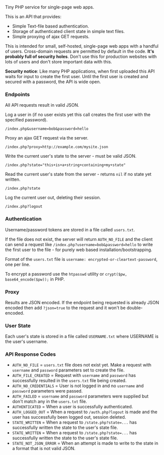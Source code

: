 Tiny PHP service for single-page web apps.

This is an API that provides:

 * Simple Text-file based authentication.
 * Storage of authenticated client state in simple text files.
 * Simple proxying of ajax GET requests.

This is intended for small, self-hosted, single-page web apps with a handful of users. Cross-domain requests are permitted by default in the code. **It's probably full of security holes**. Don't use this for production websites with lots of users and don't store important data with this.

**Security notice**: Like many PHP applications, when first uploaded this API waits for input to create the first user. Until the first user is created and secured with a password, the API is wide open.

### Endpoints ###

All API requests result in valid JSON.

Log a user in (if no user exists yet this call creates the first user with the specified password).

	/index.php&username=bob&password=hello

Proxy an ajax GET request via the server.

	/index.php?proxy=http://example.com/mysite.json

Write the current user's state to the server - must be valid JSON.

	/index.php?state="this+is+a+string+containing+my+state"

Read the current user's state from the server - returns `nil` if no state yet written.

	/index.php?state

Log the current user out, deleting their session.

	/index.php?logout

### Authentication ###

Username/password tokens are stored in a file called `users.txt`.

If the file does not exist, the server will return `AUTH_NO_FILE` and the client can send a request like `/index.php?username=bob&password=hello` to write the first user to the file - for purely web based installation/bootstrapping.

Format of the `users.txt` file is `username: encrypted-or-cleartext-password`, one per line.

To encrypt a password use the `htpasswd` utility or `crypt($pw, base64_encode($pw));` in PHP.

### Proxy ###

Results are JSON encoded. If the endpoint being requested is already JSON encoded then add `?json=true` to the request and it won't be double-encoded.

### User State ###

Each user's state is stored in a file called `USERNAME.txt` where USERNAME is the user's username.

### API Response Codes ###

 * `AUTH_NO_FILE` = `users.txt` file does not exist yet. Make a request with `username` and `password` parameters set to create the file.
 * `AUTH_FILE_CREATED` = Request with `username` and `password` has successfully resulted in the `users.txt` file being created.
 * `AUTH_NO_CREDENTIALS` = User is not logged in and no `username` and `password` parameters were passed.
 * `AUTH_FAILED` = `username` and `password` parameters were supplied but don't match any in the `users.txt` file.
 * `AUTHENTICATED` = When a user is successfully authenticated.
 * `AUTH_LOGGED_OUT` = When a request to `/auth.php?logout` is made and the user has successfully been logged out, session deleted.
 * `STATE_WRITTEN` = When a request to `/state.php?state=...` has successfully written the state to the user's state file.
 * `STATE_WRITTEN` = When a request to `/state.php?state=...` has successfully written the state to the user's state file.
 * `STATE_NOT_JSON_ERROR` = When an attempt is made to write to the state in a format that is not valid JSON.


